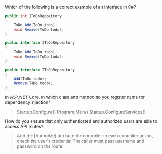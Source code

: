Which of the following is a correct example of an interface in C#?

```csharp
public int IToDoRepository
{
    ToDo Add(ToDo todo);
    void Remove(ToDo todo);
}
```

```csharp
public interface IToDoRepository
{
    ToDo Add(ToDo todo);
    void Remove(ToDo todo);
}
```

```csharp
public interface IToDoRepository
{
    Add(ToDo todo);
    Remove(ToDo todo);
}
```

In ASP.NET Core, in which class and method do you register items for dependency injection?

> Startup.Configure()
> Program.Main()
> Startup.ConfigureServices()

How do you ensure that only authenticated and authorized users are able to access API routes?

> Add the [Authorize] attribute the controller
> In each controller action, check the user's credential
> The caller must pass username and password on the route

